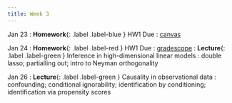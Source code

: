 ```yaml
---
title: Week 3
---
```


Jan 23
: **Homework**{: .label .label-blue } HW1 Due
  : [canvas](https://canvas.stanford.edu/)

Jan 24
: **Homework**{: .label .label-red } HW1 Due
  : [gradescope](https://www.gradescope.com/courses/486969/)
: **Lecture**{: .label .label-green } Inference in high-dimensional linear models
: double lasso; partialling out; intro to Neyman orthogonality

Jan 26
: **Lecture**{: .label .label-green } Causality in observational data
: confounding; conditional ignorability; identification by conditioning; identification via propensity scores


